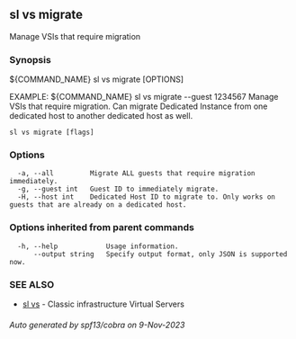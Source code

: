 ## sl vs migrate

Manage VSIs that require migration

### Synopsis

${COMMAND_NAME} sl vs migrate [OPTIONS]
	
EXAMPLE:
   ${COMMAND_NAME} sl vs migrate --guest 1234567
   Manage VSIs that require migration. Can migrate Dedicated Instance from one dedicated host to another dedicated host as well.

```
sl vs migrate [flags]
```

### Options

```
  -a, --all         Migrate ALL guests that require migration immediately.
  -g, --guest int   Guest ID to immediately migrate.
  -H, --host int    Dedicated Host ID to migrate to. Only works on guests that are already on a dedicated host.
```

### Options inherited from parent commands

```
  -h, --help            Usage information.
      --output string   Specify output format, only JSON is supported now.
```

### SEE ALSO

* [sl vs](sl_vs.md)	 - Classic infrastructure Virtual Servers

###### Auto generated by spf13/cobra on 9-Nov-2023

